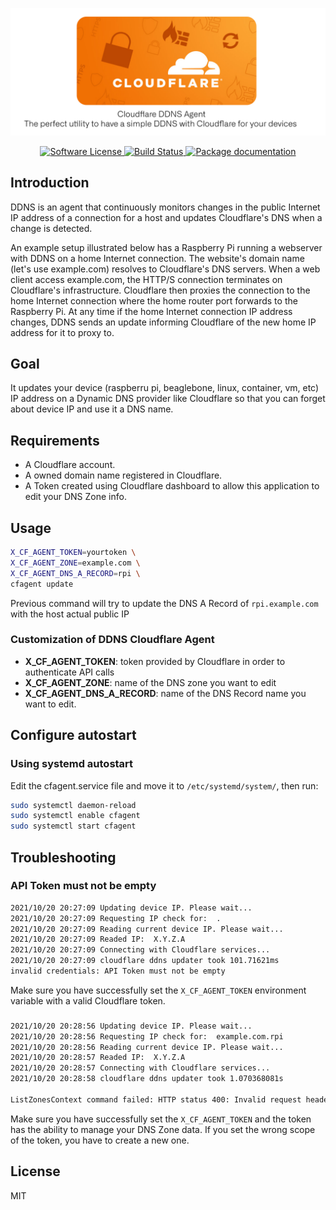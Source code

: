 <p align="center">
  <img alt="Cloudflare DDNS Agent logo" src="./readme/header.png" width="auto"></img>
</p>

<p align="center">
    <a href="https://github.com/zerjioang/ddns-cloudflare/releases"/>
    <a href="https://goreportcard.com/badge/github.com/zerjioang/ddns-cloudflare"/>
    <a href="https://github.com/zerjioang/ddns-cloudflare/blob/master/LICENSE">
    	<img alt="Software License" src="http://img.shields.io/:license-GPL3-brightgreen.svg?style=flat-square"/>
    </a>
    <a href="https://travis-ci.org/zerjioang/ddns-cloudflare">
      <img alt="Build Status" src="https://travis-ci.org/zerjioang/ddns-cloudflare.svg?branch=master">
    </a>
	<a href="https://pkg.go.dev/github.com/zerjioang/ddns-cloudflare">
    	<img alt="Package documentation" src="http://img.shields.io/:Go-docs-blue.svg?style=flat-square"/>
    </a>
</p>

## Introduction

DDNS is an agent that continuously monitors changes in the public Internet IP address of a connection for a host and updates Cloudflare's DNS when a change is detected.

An example setup illustrated below has a Raspberry Pi running a webserver with DDNS on a home Internet connection. The website's domain name (let's use example.com) resolves to Cloudflare's DNS servers. When a web client access example.com, the HTTP/S connection terminates on Cloudflare's infrastructure. Cloudflare then proxies the connection to the home Internet connection where the home router port forwards to the Raspberry Pi. At any time if the home Internet connection IP address changes, DDNS sends an update informing Cloudflare of the new home IP address for it to proxy to.


## Goal

It updates your device (raspberru pi, beaglebone, linux, container, vm, etc) IP address on a Dynamic
DNS provider like Cloudflare so that you can forget about device IP and use it a DNS name.

## Requirements

* A Cloudflare account.
* A owned domain name registered in Cloudflare.
* A Token created using Cloudflare dashboard to allow this application to edit your DNS Zone info.

## Usage

```bash
X_CF_AGENT_TOKEN=yourtoken \
X_CF_AGENT_ZONE=example.com \
X_CF_AGENT_DNS_A_RECORD=rpi \
cfagent update
```

Previous command will try to update the DNS A Record of `rpi.example.com` with the host actual public IP

### Customization of DDNS Cloudflare Agent

* **X_CF_AGENT_TOKEN**: token provided by Cloudflare in order to authenticate API calls
* **X_CF_AGENT_ZONE**: name of the DNS zone you want to edit
* **X_CF_AGENT_DNS_A_RECORD**: name of the DNS Record name you want to edit.

## Configure autostart

### Using systemd autostart

Edit the cfagent.service file and move it to `/etc/systemd/system/`, then run:

```bash
sudo systemctl daemon-reload
sudo systemctl enable cfagent
sudo systemctl start cfagent
```
## Troubleshooting

### API Token must not be empty

```bash
2021/10/20 20:27:09 Updating device IP. Please wait...
2021/10/20 20:27:09 Requesting IP check for:  .
2021/10/20 20:27:09 Reading current device IP. Please wait...
2021/10/20 20:27:09 Readed IP:  X.Y.Z.A
2021/10/20 20:27:09 Connecting with Cloudflare services...
2021/10/20 20:27:09 cloudflare ddns updater took 101.71621ms
invalid credentials: API Token must not be empty
```

Make sure you have successfully set the `X_CF_AGENT_TOKEN` environment variable with a valid Cloudflare token.

### 

```bash
2021/10/20 20:28:56 Updating device IP. Please wait...
2021/10/20 20:28:56 Requesting IP check for:  example.com.rpi
2021/10/20 20:28:56 Reading current device IP. Please wait...
2021/10/20 20:28:57 Readed IP:  X.Y.Z.A
2021/10/20 20:28:57 Connecting with Cloudflare services...
2021/10/20 20:28:58 cloudflare ddns updater took 1.070368081s

ListZonesContext command failed: HTTP status 400: Invalid request headers (6003)
```
Make sure you have successfully set the `X_CF_AGENT_TOKEN` and the token has the ability to manage your DNS Zone data.
If you set the wrong scope of the token, you have to create a new one.

## License

MIT
